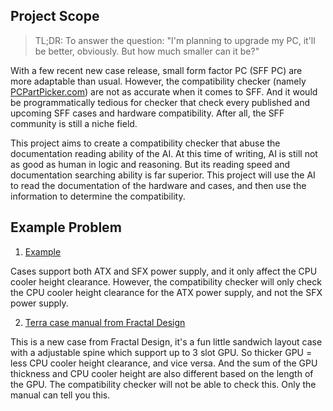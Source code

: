 ## Project Scope

> TL;DR: To answer the question: 
"I'm planning to upgrade my PC, it'll be better, obviously. But how much smaller can it be?"

With a few recent new case release, small form factor PC (SFF PC) are more adaptable than usual. However, the compatibility checker (namely [PCPartPicker.com](https://pcpartpicker.com/)) are not as accurate when it comes to SFF. And it would be programmatically
tedious for checker that check every published and upcoming SFF cases and hardware compatibility. After all, the SFF community is still a niche field.

This project aims to create a compatibility checker that abuse the documentation reading ability of the AI. At this time of writing, AI is still not as good as human in logic and reasoning. But its reading speed and documentation searching ability is far superior. This project will use the AI to read the documentation of the hardware and cases, and then use the information to determine the compatibility.

## Example Problem

1. [Example](https://pcpartpicker.com/user/ayoitsLuke/saved/JdGzZL)

Cases support both ATX and SFX power supply, and it only affect the CPU cooler height clearance. However, the compatibility checker will only check the CPU cooler height clearance for the ATX power supply, and not the SFX power supply.

2. [Terra case manual from Fractal Design](https://www.fractal-design.com/app/uploads/2023/05/Terra-manual-V1.2.pdf)

This is a new case from Fractal Design, it's a fun little sandwich layout case with a adjustable spine which support up to 3 slot GPU. So thicker GPU = less CPU cooler height clearance, and vice versa. And the sum of the GPU thickness and CPU cooler height are also different based on the length of the GPU.
The compatibility checker will not be able to check this. Only the manual can tell you this.
